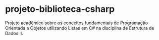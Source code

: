 # projeto-biblioteca-csharp
Projeto acadêmico sobre os conceitos fundamentais de Programação Orientada a Objetos utilizando Listas em C# na disciplina de Estrutura de Dados II.
